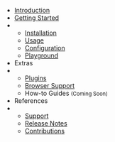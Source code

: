- [<div class="ps-icon ps-icon-arrow-right"></div> Introduction](/  "autoComplete.js - Vanilla Javascript library")
- [<div class="title">Getting Started</div>](getting-started.md "Getting Started - Documentation | autoComplete.js")
- 
  - [<div class="ps-icon ps-icon-download"></div> Installation](installation.md "Installation | autoComplete.js")
  - [<div class="ps-icon ps-icon-fried-egg"></div> Usage](usage.md "Usage | autoComplete.js")
  - [<div class="ps-icon ps-icon-row-setting"></div> Configuration](configuration.md "Configuration | autoComplete.js")
  - [<div class="ps-icon ps-icon-gamepad"></div> Playground](playground.md "Playground | autoComplete.js")
- <div class="title">Extras</div>
- 
  - [<div class="ps-icon ps-icon-puzzle"></div> Plugins](plugins.md "Plugins | autoComplete.js")
  - [<div class="ps-icon ps-icon-laptop"></div> Browser Support](browsers-support.md "Browser Support | autoComplete.js")
  - <div class="title"><div class="ps-icon ps-icon-book"></div> How-to Guides <small>(Coming Soon)</small></div>
- <div class="title">References</div>
- 
  - [<div class="ps-icon ps-icon-headset"></div> Support](support.md "Support | autoComplete.js")
  - [<div class="ps-icon ps-icon-organisation"></div> Release Notes](release-notes.md "Release Notes | autoComplete.js")
  - [<div class="ps-icon ps-icon-wand"></div> Contributions](contributions.md "Contributions | autoComplete.js")
